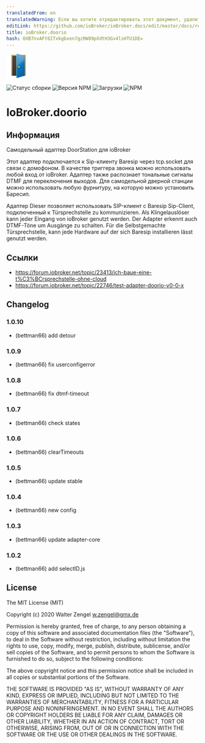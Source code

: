 ```yaml
---
translatedFrom: en
translatedWarning: Если вы хотите отредактировать этот документ, удалите поле «translationFrom», в противном случае этот документ будет снова автоматически переведен
editLink: https://github.com/ioBroker/ioBroker.docs/edit/master/docs/ru/adapterref/iobroker.doorio/README.md
title: ioBroker.doorio
hash: OXB7nvAFt6ITxkgbxen7gzRW89pXdtH3Gv4lsHTU1DE=
---
```

![логотип](../../../en/adapterref/iobroker.doorio/admin/doorio.png)

![Статус сборки](https://travis-ci.org/Bettman66/ioBroker.doorio.svg?branch=master)
![Версия NPM](http://img.shields.io/npm/v/iobroker.doorio.svg)
![Загрузки](https://img.shields.io/npm/dm/iobroker.doorio.svg)
![NPM](https://nodei.co/npm/iobroker.doorio.png?downloads=true)

# IoBroker.doorio
## Информация
Самодельный адаптер DoorStation для ioBroker

Этот адаптер подключается к Sip-клиенту Baresip через tcp.socket для связи с домофоном. В качестве триггера звонка можно использовать любой вход от ioBroker.
Адаптер также распознает тональные сигналы DTMF для переключения выходов. Для самодельной дверной станции можно использовать любую фурнитуру, на которую можно установить Баресип.

Адаптер Dieser позволяет использовать SIP-клиент с Baresip Sip-Client, подключенный к Türsprechstelle zu kommunizieren. Als Klingelauslöser kann jeder Eingang von ioBroker genutzt werden. Der Adapter erkennt auch DTMF-Töne um Ausgänge zu schalten. Für die Selbstgemachte Türsprechstelle, kann jede Hardware auf der sich Baresip installieren lässt genutzt werden.

## Ссылки
* https://forum.iobroker.net/topic/23413/ich-baue-eine-t%C3%BCrsprechstelle-ohne-cloud
* https://forum.iobroker.net/topic/22746/test-adapter-doorio-v0-0-x

## Changelog
### 1.0.10
* (bettman66) add detour

### 1.0.9
* (bettman66) fix userconfigerror

### 1.0.8
* (bettman66) fix dtmf-timeout

### 1.0.7
* (bettman66) check states

### 1.0.6
* (bettman66) clearTimeouts

### 1.0.5
* (bettman66) update stable

### 1.0.4
* (bettman66) new config

### 1.0.3
* (bettman66) update adapter-core

### 1.0.2
* (bettman66) add selectID.js

## License
The MIT License (MIT)

Copyright (c) 2020 Walter Zengel <w.zengel@gmx.de>

Permission is hereby granted, free of charge, to any person obtaining a copy
of this software and associated documentation files (the "Software"), to deal
in the Software without restriction, including without limitation the rights
to use, copy, modify, merge, publish, distribute, sublicense, and/or sell
copies of the Software, and to permit persons to whom the Software is
furnished to do so, subject to the following conditions:

The above copyright notice and this permission notice shall be included in
all copies or substantial portions of the Software.

THE SOFTWARE IS PROVIDED "AS IS", WITHOUT WARRANTY OF ANY KIND, EXPRESS OR
IMPLIED, INCLUDING BUT NOT LIMITED TO THE WARRANTIES OF MERCHANTABILITY,
FITNESS FOR A PARTICULAR PURPOSE AND NONINFRINGEMENT. IN NO EVENT SHALL THE
AUTHORS OR COPYRIGHT HOLDERS BE LIABLE FOR ANY CLAIM, DAMAGES OR OTHER
LIABILITY, WHETHER IN AN ACTION OF CONTRACT, TORT OR OTHERWISE, ARISING FROM,
OUT OF OR IN CONNECTION WITH THE SOFTWARE OR THE USE OR OTHER DEALINGS IN
THE SOFTWARE.